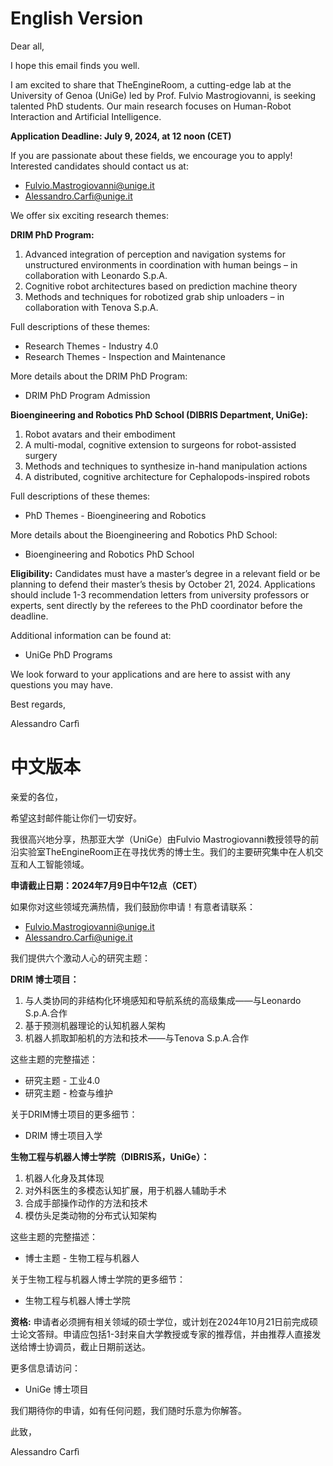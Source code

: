 # English Version


Dear all,

I hope this email finds you well.

I am excited to share that TheEngineRoom, a cutting-edge lab at the University of Genoa (UniGe) led by Prof. Fulvio Mastrogiovanni, is seeking talented PhD students. Our main research focuses on Human-Robot Interaction and Artificial Intelligence.

**Application Deadline: July 9, 2024, at 12 noon (CET)**

If you are passionate about these fields, we encourage you to apply! Interested candidates should contact us at:

- Fulvio.Mastrogiovanni@unige.it
- Alessandro.Carfi@unige.it

We offer six exciting research themes:

**DRIM PhD Program:**

1. Advanced integration of perception and navigation systems for unstructured environments in coordination with human beings – in collaboration with Leonardo S.p.A.
2. Cognitive robot architectures based on prediction machine theory
3. Methods and techniques for robotized grab ship unloaders – in collaboration with Tenova S.p.A.

Full descriptions of these themes:

- Research Themes - Industry 4.0
- Research Themes - Inspection and Maintenance

More details about the DRIM PhD Program:

- DRIM PhD Program Admission

**Bioengineering and Robotics PhD School (DIBRIS Department, UniGe):**

1. Robot avatars and their embodiment
2. A multi-modal, cognitive extension to surgeons for robot-assisted surgery
3. Methods and techniques to synthesize in-hand manipulation actions
4. A distributed, cognitive architecture for Cephalopods-inspired robots

Full descriptions of these themes:

- PhD Themes - Bioengineering and Robotics

More details about the Bioengineering and Robotics PhD School:

- Bioengineering and Robotics PhD School

**Eligibility:** Candidates must have a master’s degree in a relevant field or be planning to defend their master’s thesis by October 21, 2024. Applications should include 1-3 recommendation letters from university professors or experts, sent directly by the referees to the PhD coordinator before the deadline.

Additional information can be found at:

- UniGe PhD Programs

We look forward to your applications and are here to assist with any questions you may have.

Best regards,

Alessandro Carfì


# 中文版本


亲爱的各位，

希望这封邮件能让你们一切安好。

我很高兴地分享，热那亚大学（UniGe）由Fulvio Mastrogiovanni教授领导的前沿实验室TheEngineRoom正在寻找优秀的博士生。我们的主要研究集中在人机交互和人工智能领域。

**申请截止日期：2024年7月9日中午12点（CET）**

如果你对这些领域充满热情，我们鼓励你申请！有意者请联系：

- Fulvio.Mastrogiovanni@unige.it
- Alessandro.Carfi@unige.it

我们提供六个激动人心的研究主题：

**DRIM 博士项目：**

1. 与人类协同的非结构化环境感知和导航系统的高级集成——与Leonardo S.p.A.合作
2. 基于预测机器理论的认知机器人架构
3. 机器人抓取卸船机的方法和技术——与Tenova S.p.A.合作

这些主题的完整描述：

- 研究主题 - 工业4.0
- 研究主题 - 检查与维护

关于DRIM博士项目的更多细节：

- DRIM 博士项目入学

**生物工程与机器人博士学院（DIBRIS系，UniGe）：**

1. 机器人化身及其体现
2. 对外科医生的多模态认知扩展，用于机器人辅助手术
3. 合成手部操作动作的方法和技术
4. 模仿头足类动物的分布式认知架构

这些主题的完整描述：

- 博士主题 - 生物工程与机器人

关于生物工程与机器人博士学院的更多细节：

- 生物工程与机器人博士学院

**资格:** 申请者必须拥有相关领域的硕士学位，或计划在2024年10月21日前完成硕士论文答辩。申请应包括1-3封来自大学教授或专家的推荐信，并由推荐人直接发送给博士协调员，截止日期前送达。

更多信息请访问：

- UniGe 博士项目

我们期待你的申请，如有任何问题，我们随时乐意为你解答。

此致，

Alessandro Carfì
